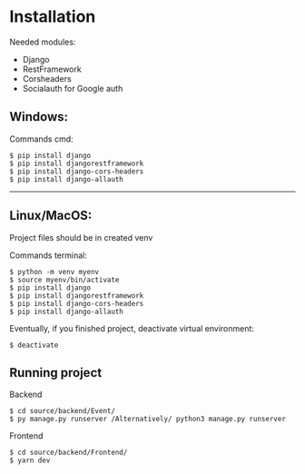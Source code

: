 # Installation
Needed modules:
- Django  
- RestFramework
- Corsheaders
- Socialauth for Google auth

## Windows:
Commands cmd:
```
$ pip install django
$ pip install djangorestframework
$ pip install django-cors-headers
$ pip install django-allauth
```
********************************
## Linux/MacOS:
Project files should be in created venv

Commands terminal:
```
$ python -m venv myenv
$ source myenv/bin/activate
$ pip install django
$ pip install djangorestframework
$ pip install django-cors-headers
$ pip install django-allauth
```
Eventually, if you finished project, deactivate virtual environment:
```
$ deactivate
```

## Running project

Backend
```
$ cd source/backend/Event/
$ py manage.py runserver /Alternatively/ python3 manage.py runserver
```
Frontend
```
$ cd source/backend/Frontend/
$ yarn dev
```

